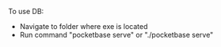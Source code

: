 To use DB:
- Navigate to folder where exe is located
- Run command "pocketbase serve" or "./pocketbase serve"
